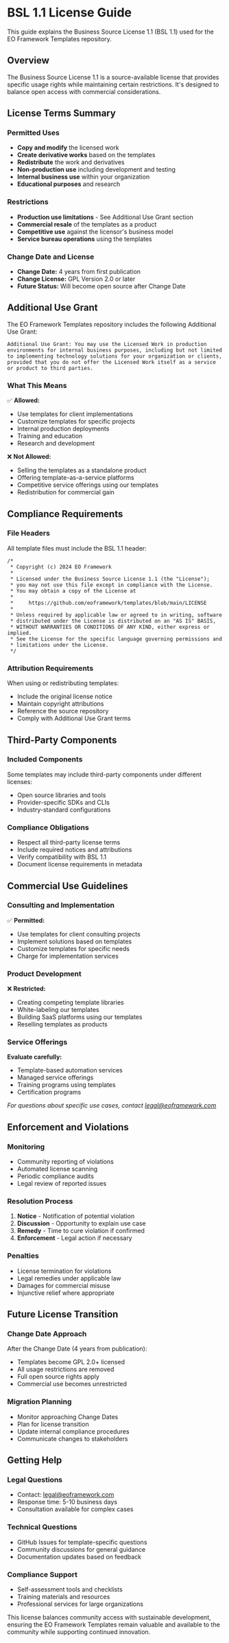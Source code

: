 # BSL 1.1 License Guide

This guide explains the Business Source License 1.1 (BSL 1.1) used for the EO Framework Templates repository.

## Overview

The Business Source License 1.1 is a source-available license that provides specific usage rights while maintaining certain restrictions. It's designed to balance open access with commercial considerations.

## License Terms Summary

### Permitted Uses
- **Copy and modify** the licensed work
- **Create derivative works** based on the templates
- **Redistribute** the work and derivatives
- **Non-production use** including development and testing
- **Internal business use** within your organization
- **Educational purposes** and research

### Restrictions
- **Production use limitations** - See Additional Use Grant section
- **Commercial resale** of the templates as a product
- **Competitive use** against the licensor's business model
- **Service bureau operations** using the templates

### Change Date and License
- **Change Date:** 4 years from first publication
- **Change License:** GPL Version 2.0 or later
- **Future Status:** Will become open source after Change Date

## Additional Use Grant

The EO Framework Templates repository includes the following Additional Use Grant:

```
Additional Use Grant: You may use the Licensed Work in production 
environments for internal business purposes, including but not limited 
to implementing technology solutions for your organization or clients, 
provided that you do not offer the Licensed Work itself as a service 
or product to third parties.
```

### What This Means
✅ **Allowed:**
- Use templates for client implementations
- Customize templates for specific projects
- Internal production deployments
- Training and education
- Research and development

❌ **Not Allowed:**
- Selling the templates as a standalone product
- Offering template-as-a-service platforms
- Competitive service offerings using our templates
- Redistribution for commercial gain

## Compliance Requirements

### File Headers
All template files must include the BSL 1.1 header:

```
/*
 * Copyright (c) 2024 EO Framework
 *
 * Licensed under the Business Source License 1.1 (the "License");
 * you may not use this file except in compliance with the License.
 * You may obtain a copy of the License at
 *
 *     https://github.com/eoframework/templates/blob/main/LICENSE
 *
 * Unless required by applicable law or agreed to in writing, software
 * distributed under the License is distributed on an "AS IS" BASIS,
 * WITHOUT WARRANTIES OR CONDITIONS OF ANY KIND, either express or implied.
 * See the License for the specific language governing permissions and
 * limitations under the License.
 */
```

### Attribution Requirements
When using or redistributing templates:
- Include the original license notice
- Maintain copyright attributions
- Reference the source repository
- Comply with Additional Use Grant terms

## Third-Party Components

### Included Components
Some templates may include third-party components under different licenses:
- Open source libraries and tools
- Provider-specific SDKs and CLIs
- Industry-standard configurations

### Compliance Obligations
- Respect all third-party license terms
- Include required notices and attributions
- Verify compatibility with BSL 1.1
- Document license requirements in metadata

## Commercial Use Guidelines

### Consulting and Implementation
✅ **Permitted:**
- Use templates for client consulting projects
- Implement solutions based on templates
- Customize templates for specific needs
- Charge for implementation services

### Product Development
❌ **Restricted:**
- Creating competing template libraries
- White-labeling our templates
- Building SaaS platforms using our templates
- Reselling templates as products

### Service Offerings
**Evaluate carefully:**
- Template-based automation services
- Managed service offerings
- Training programs using templates
- Certification programs

*For questions about specific use cases, contact legal@eoframework.com*

## Enforcement and Violations

### Monitoring
- Community reporting of violations
- Automated license scanning
- Periodic compliance audits
- Legal review of reported issues

### Resolution Process
1. **Notice** - Notification of potential violation
2. **Discussion** - Opportunity to explain use case
3. **Remedy** - Time to cure violation if confirmed
4. **Enforcement** - Legal action if necessary

### Penalties
- License termination for violations
- Legal remedies under applicable law
- Damages for commercial misuse
- Injunctive relief where appropriate

## Future License Transition

### Change Date Approach
After the Change Date (4 years from publication):
- Templates become GPL 2.0+ licensed
- All usage restrictions are removed
- Full open source rights apply
- Commercial use becomes unrestricted

### Migration Planning
- Monitor approaching Change Dates
- Plan for license transition
- Update internal compliance procedures
- Communicate changes to stakeholders

## Getting Help

### Legal Questions
- Contact: legal@eoframework.com
- Response time: 5-10 business days
- Consultation available for complex cases

### Technical Questions
- GitHub Issues for template-specific questions
- Community discussions for general guidance
- Documentation updates based on feedback

### Compliance Support
- Self-assessment tools and checklists
- Training materials and resources
- Professional services for large organizations

This license balances community access with sustainable development, ensuring the EO Framework Templates remain valuable and available to the community while supporting continued innovation.